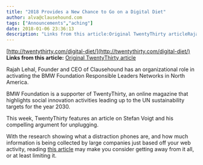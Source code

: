 ```yaml
---
title: "2018 Provides a New Chance to Go on a Digital Diet"
author: alva@clausehound.com
tags: ["Announcements","aching"]
date: 2018-01-06 23:36:13
description: "Links from this article:Original TwentyThirty articleRajah Lehal, Founder and CEO of Clausehound has an organizational role in activating the BMW..."
---
```


[http://twentythirty.com/digital-diet/](http://twentythirty.com/digital-diet/)
**Links from this article:**
[Original TwentyThirty article](http://twentythirty.com/digital-diet/)

Rajah Lehal, Founder and CEO of Clausehound has an organizational role in activating the BMW Foundation Responsible Leaders Networks in North America.

BMW Foundation is a supporter of TwentyThirty, an online magazine that highlights social innovation activities leading up to the UN sustainability targets for the year 2030.

This week, TwentyThirty features an article on Stefan Voigt and his compelling argument for unplugging.

With the research showing what a distraction phones are, and how much information is being collected by large companies just based off your web activity, reading [this article](http://twentythirty.com/digital-diet/) may make you consider getting away from it all, or at least limiting it.
